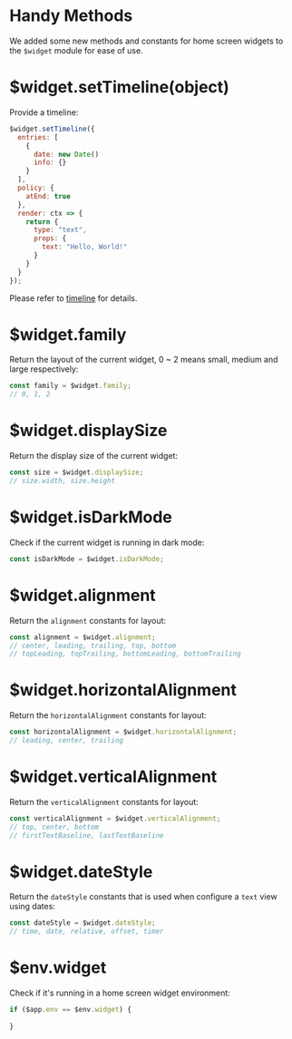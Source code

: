 # Handy Methods

We added some new methods and constants for home screen widgets to the `$widget` module for ease of use.

# $widget.setTimeline(object)

Provide a timeline:

```js
$widget.setTimeline({
  entries: [
    {
      date: new Date()
      info: {}
    }
  ],
  policy: {
    atEnd: true
  },
  render: ctx => {
    return {
      type: "text",
      props: {
        text: "Hello, World!"
      }
    }
  }
});
```

Please refer to [timeline](en/home-widget/timeline.md) for details.

# $widget.family

Return the layout of the current widget, 0 ~ 2 means small, medium and large respectively:

```js
const family = $widget.family;
// 0, 1, 2
```

# $widget.displaySize

Return the display size of the current widget:

```js
const size = $widget.displaySize;
// size.width, size.height
```

# $widget.isDarkMode

Check if the current widget is running in dark mode:

```js
const isDarkMode = $widget.isDarkMode;
```

# $widget.alignment

Return the `alignment` constants for layout:

```js
const alignment = $widget.alignment;
// center, leading, trailing, top, bottom
// topLeading, topTrailing, bottomLeading, bottomTrailing
```

# $widget.horizontalAlignment

Return the `horizontalAlignment` constants for layout:

```js
const horizontalAlignment = $widget.horizontalAlignment;
// leading, center, trailing
```

# $widget.verticalAlignment

Return the `verticalAlignment` constants for layout:

```js
const verticalAlignment = $widget.verticalAlignment;
// top, center, bottom
// firstTextBaseline, lastTextBaseline
```

# $widget.dateStyle

Return the `dateStyle` constants that is used when configure a `text` view using dates:

```js
const dateStyle = $widget.dateStyle;
// time, date, relative, offset, timer
```

# $env.widget

Check if it's running in a home screen widget environment:

```js
if ($app.env == $env.widget) {
  
}
```